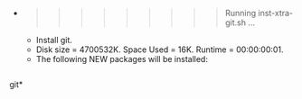 * >>>>>>>>> Running inst-xtra-git.sh ...
  * Install git.
  * Disk size = 4700532K. Space Used = 16K. Runtime = 00:00:00:01.
  * The following NEW packages will be installed:
  ```bash
git*
  ```
